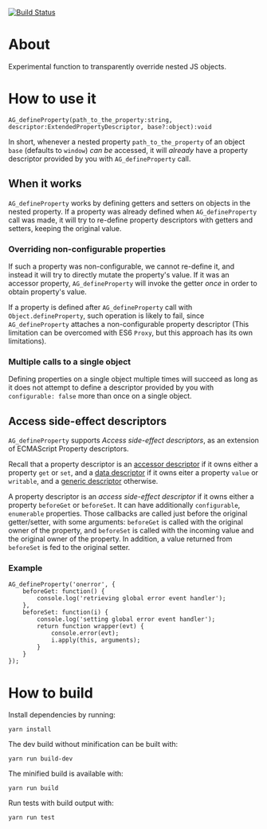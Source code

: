 [![Build Status](https://travis-ci.org/AdguardTeam/PopupBlocker.svg?branch=master)](https://travis-ci.org/AdguardTeam/deep-override)

# About

Experimental function to transparently override nested JS objects.

# How to use it

```
AG_defineProperty(path_to_the_property:string, descriptor:ExtendedPropertyDescriptor, base?:object):void
```
In short, whenever a nested property `path_to_the_property` of an object `base` (defaults to `window`) _can be_ accessed, it will _already_ have a property descriptor provided by you with `AG_defineProperty` call.

## When it works

`AG_defineProperty` works by defining getters and setters on objects in the nested property.
If a property was already defined when `AG_defineProperty` call was made, it will try to re-define property descriptors with getters and setters, keeping the original value.

### Overriding non-configurable properties
If such a property was non-configurable, we cannot re-define it, and instead it will try to directly mutate the property's value. If it was an accessor property, `AG_defineProperty` will invoke the getter _once_ in order to obtain property's value.

If a property is defined after `AG_defineProperty` call with `Object.defineProperty`, such operation is likely to fail, since `AG_defineProperty` attaches a non-configurable property descriptor (This limitation can be overcomed with ES6 `Proxy`, but this approach has its own limitations).

### Multiple calls to a single object

Defining properties on a single object multiple times will succeed as long as it does not attempt to define a descriptor provided by you with `configurable: false` more than once on a single object.

## Access side-effect descriptors

`AG_defineProperty` supports _Access side-effect descriptors_, as an extension of ECMAScript Property descriptors.

Recall that a property descriptor is an [accessor descriptor](https://tc39.github.io/ecma262/#sec-isaccessordescriptor) if it owns either a property `get` or `set`, and a [data descriptor](https://tc39.github.io/ecma262/#sec-isdatadescriptor) if it owns eiter a property `value` or `writable`, and a [generic descriptor](https://tc39.github.io/ecma262/#sec-isgenericdescriptor) otherwise.

A property descriptor is an _access side-effect descriptor_ if it owns either a property `beforeGet` or `beforeSet`. It can have additionally `configurable`, `enumerable` properties. Those callbacks are called just before the original getter/setter, with some arguments: `beforeGet` is called with the original owner of the property, and `beforeSet` is called with the incoming value and the original owner of the property. In addition, a value returned from `beforeSet` is fed to the original setter.

### Example

```
AG_defineProperty('onerror', {
    beforeGet: function() {
        console.log('retrieving global error event handler');
    },
    beforeSet: function(i) {
        console.log('setting global error event handler');
        return function wrapper(evt) {
            console.error(evt);
            i.apply(this, arguments);
        }
    }
});
```

# How to build

Install dependencies by running:
```
yarn install
```
The dev build without minification can be built with:
```
yarn run build-dev
```
The minified build is available with:
```
yarn run build
```
Run tests with build output with:
```
yarn run test
```
